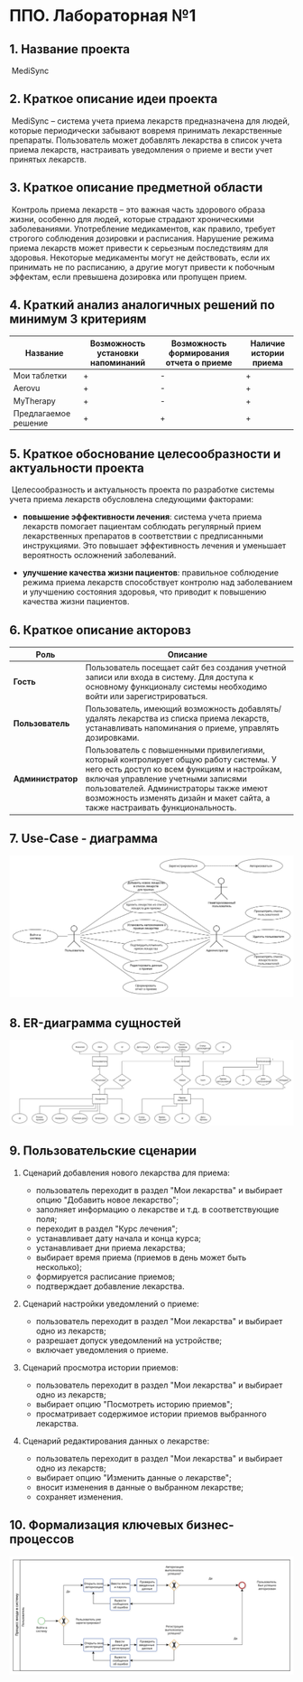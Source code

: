 # ППО. Лабораторная №1

## 1. Название проекта

​	MediSync

## 2. Краткое описание идеи проекта 

​	MediSync – система учета приема лекарств предназначена для людей, которые  периодически забывают вовремя принимать лекарственные препараты. Пользователь может добавлять лекарства в список учета приема лекарств, настраивать уведомления о приеме и вести учет принятых лекарств.

## 3. Краткое описание предметной области

​       Контроль приема лекарств – это важная часть здорового образа жизни, особенно для людей, которые страдают хроническими заболеваниями. Употребление медикаментов, как правило, требует строгого соблюдения дозировки и расписания. Нарушение режима приема лекарств может привести к серьезным последствиям для здоровья. Некоторые медикаменты могут не действовать, если их принимать не по расписанию, а другие могут привести к побочным эффектам, если превышена дозировка или пропущен прием.

## 4. Краткий анализ аналогичных решений по минимум 3 критериям

| Название | Возможность установки напоминаний | Возможность формирования отчета о приеме | Наличие истории приема |
|-------------|---|---|---|
| Мои таблетки | + | - | + |
| Aerovu | + | - | + |
| MyTherapy | + | - | + |
| Предлагаемое решение  | + | + | + |

## 5. Краткое обоснование целесообразности и актуальности проекта

​	Целесообразность и актуальность проекта по разработке системы учета приема лекарств обусловлена следующими факторами:

* **повышение эффективности лечения**: система учета приема лекарств помогает пациентам соблюдать регулярный прием лекарственных препаратов в соответствии с предписанными инструкциями. Это повышает эффективность лечения и уменьшает вероятность осложнений заболеваний.

* **улучшение качества жизни пациентов**: правильное соблюдение режима приема лекарств способствует контролю над заболеванием и улучшению состояния здоровья, что приводит к повышению качества жизни пациентов.

## 6. Краткое описание акторовз

|Роль|Описание |
|--|--|
|**Гость**|Пользователь посещает сайт без создания учетной записи или входа в систему. Для доступа к основному функционалу системы необходимо войти или зарегистрироваться. |
|**Пользователь**|Пользователь, имеющий возможность добавлять/удалять лекарства из списка приема лекарств, устанавливать напоминания о приеме, управлять дозировками.|
|**Администратор**|Пользователь с повышенными привилегиями, который контролирует общую работу системы. У него есть доступ ко всем функциям и настройкам, включая управление учетными записями пользователей. Администраторы также имеют возможность изменять дизайн и макет сайта, а также настраивать функциональность.|

## 7. Use-Case - диаграмма

![use-case-diag](img/use-case-diag.svg)

## 8. ER-диаграмма сущностей

![er-diag](img/er-diag.svg)

## 9. Пользовательские сценарии

1. Сценарий добавления нового лекарства для приема:

   - пользователь переходит в раздел "Мои лекарства" и выбирает опцию "Добавить новое лекарство";
   - заполняет информацию о лекарстве и т.д. в соответствующие поля;
   - переходит в раздел "Курс лечения";
   - устанавливает дату начала и конца курса;
   - устанавливает дни приема лекарства;
   - выбирает время приема (приемов в день может быть несколько);
   - формируется расписание приемов;
   - подтверждает добавление лекарства.

2. Сценарий настройки уведомлений о приеме:

   - пользователь переходит в раздел "Мои лекарства" и выбирает одно из лекарств;
   - разрешает допуск уведомлений на устройстве;
   - включает уведомления о приеме.

3. Сценарий просмотра истории приемов:

   - пользователь переходит в раздел "Мои лекарства" и выбирает одно из лекарств;
   - выбирает опцию "Посмотреть историю приемов";
   - просматривает содержимое истории приемов выбранного лекарства.

4. Сценарий редактирования данных о лекарстве:

   - пользователь переходит в раздел "Мои лекарства" и выбирает одно из лекарств;
   - выбирает опцию "Изменить данные о лекарстве";
   - вносит изменения в данные о выбранном лекарстве;
   - сохраняет изменения.

## 10. Формализация ключевых бизнес-процессов

![bpmn-diag](img/bpmn-diag.svg)